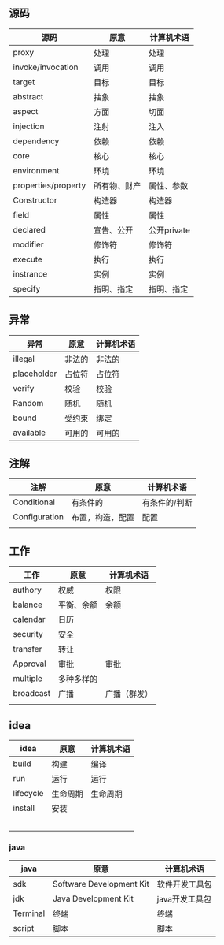 ## 源码

| 源码                | 原意         | 计算机术语  |
| ------------------- | ------------ | ----------- |
| proxy               | 处理         | 处理        |
| invoke/invocation   | 调用         | 调用        |
| target              | 目标         | 目标        |
| abstract            | 抽象         | 抽象        |
| aspect              | 方面         | 切面        |
| injection           | 注射         | 注入        |
| dependency          | 依赖         | 依赖        |
| core                | 核心         | 核心        |
| environment         | 环境         | 环境        |
| properties/property | 所有物、财产 | 属性、参数  |
| Constructor         | 构造器       | 构造器      |
| field               | 属性         | 属性        |
| declared            | 宣告、公开   | 公开private |
| modifier            | 修饰符       | 修饰符      |
| execute             | 执行         | 执行        |
| instrance           | 实例         | 实例        |
| specify             | 指明、指定   | 指明、指定  |

## 异常

| 异常        | 原意   | 计算机术语 |
| ----------- | ------ | ---------- |
| illegal     | 非法的 | 非法的     |
| placeholder | 占位符 | 占位符     |
| verify      | 校验   | 校验       |
| Random      | 随机   | 随机       |
| bound       | 受约束 | 绑定       |
| available   | 可用的 | 可用的     |

## 注解

| 注解          | 原意             | 计算机术语    |
| ------------- | ---------------- | ------------- |
| Conditional   | 有条件的         | 有条件的/判断 |
| Configuration | 布置，构造，配置 | 配置          |
|               |                  |               |

## 工作

| 工作      | 原意       | 计算机术语   |
| --------- | ---------- | ------------ |
| authory   | 权威       | 权限         |
| balance   | 平衡、余额 | 余额         |
| calendar  | 日历       |              |
| security  | 安全       |              |
| transfer  | 转让       |              |
| Approval  | 审批       | 审批         |
| multiple  | 多种多样的 |              |
| broadcast | 广播       | 广播（群发） |
|           |            |              |

## idea

| idea      | 原意     | 计算机术语 |
| --------- | -------- | ---------- |
| build     | 构建     | 编译       |
| run       | 运行     | 运行       |
| lifecycle | 生命周期 | 生命周期   |
| install   | 安装     |            |
|           |          |            |
|           |          |            |
|           |          |            |
|           |          |            |
|           |          |            |

### java

| java     | 原意                     | 计算机术语     |
| -------- | ------------------------ | -------------- |
| sdk      | Software Development Kit | 软件开发工具包 |
| jdk      | Java Development Kit     | java开发工具包 |
| Terminal | 终端                     | 终端           |
| script   | 脚本                     | 脚本           |

















